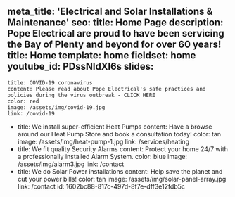 meta_title: 'Electrical and Solar Installations & Maintenance'
seo:
  title: Home Page
  description: Pope Electrical are proud to have been servicing the Bay of Plenty and beyond for over 60 years!
title: Home
template: home
fieldset: home
youtube_id: PDssNldXl6s
slides:
  - 
    title: COVID-19 coronavirus
    content: Please read about Pope Electrical's safe practices and policies during the virus outbreak - CLICK HERE
    color: red
    image: /assets/img/covid-19.jpg
    link: /covid-19
  - 
    title: We install super-efficient Heat Pumps
    content: Have a browse around our Heat Pump Store and book a consultation today!
    color: tan
    image: /assets/img/heat-pump-1.jpg
    link: /services/heating  
  - 
    title: We fit quality Security Alarms
    content: Protect your home 24/7 with a professionally installed Alarm System.
    color: blue
    image: /assets/img/alarm3.jpg
    link: /contact
  - 
    title: We do Solar Power installations
    content: Help save the planet and cut your power bills!
    color: tan
    image: /assets/img/solar-panel-array.jpg
    link: /contact
id: 1602bc88-817c-497d-8f7e-dff3e12fdb5c
